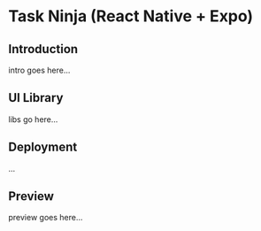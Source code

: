 # Task Ninja (React Native + Expo)

## Introduction

intro goes here...

## UI Library

libs go here...

## Deployment

...

## Preview
preview goes here...